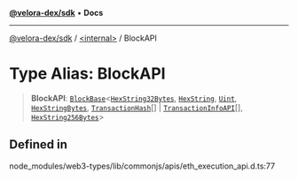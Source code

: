 [**@velora-dex/sdk**](../../README.md) • **Docs**

***

[@velora-dex/sdk](../../globals.md) / [\<internal\>](../README.md) / BlockAPI

# Type Alias: BlockAPI

> **BlockAPI**: [`BlockBase`](../namespaces/Users_andriishymkiv_work_velora_sdk_node_modules_web3-types_lib_commonjs_index/interfaces/BlockBase.md)\<[`HexString32Bytes`](HexString32Bytes.md), [`HexString`](HexString.md), [`Uint`](Uint.md), [`HexStringBytes`](HexStringBytes.md), [`TransactionHash`](../namespaces/Users_andriishymkiv_work_velora_sdk_node_modules_web3-types_lib_commonjs_index/type-aliases/TransactionHash.md)[] \| [`TransactionInfoAPI`](TransactionInfoAPI.md)[], [`HexString256Bytes`](HexString256Bytes.md)\>

## Defined in

node\_modules/web3-types/lib/commonjs/apis/eth\_execution\_api.d.ts:77
